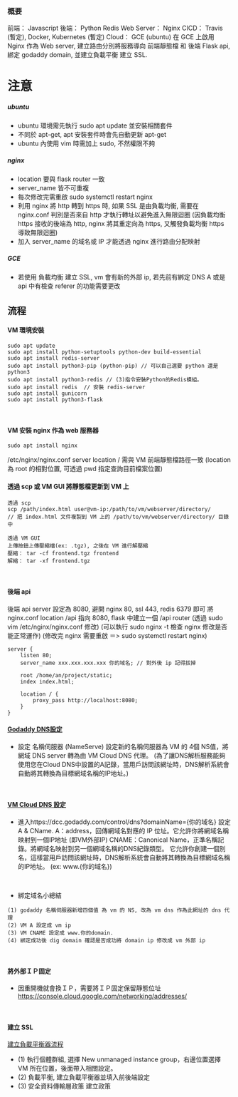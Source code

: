 
### 概要
前端： Javascript
後端： Python Redis
Web Server： Nginx
CICD： Travis (暫定), Docker, Kubernetes (暫定)
Cloud： GCE (ubuntu)
<font color=#E10000></font>
在 GCE 上啟用 Nginx 作為 Web server,
建立路由分別將服務導向 前端靜態檔 和 後端 Flask api,
綁定 godaddy domain, 並建立負載平衡 建立 SSL.

# 注意
##### ubuntu
- ubuntu 環境需先執行 sudo apt update 並安裝相關套件
- 不同於 apt-get, apt 安裝套件時會先自動更新 apt-get
- ubuntu 內使用 vim 時需加上 sudo, 不然權限不夠

##### nginx
- location 要與 flask router 一致
- server_name 皆不可重複
- 每次修改完需重啟 sudo systemctl restart nginx
- 利用 nginx 將 http 轉到 https 時, 如果 SSL 是由負載均衡, 需要在 nginx.conf 判別是否來自 http 才執行轉址以避免進入無限迴圈
  (因負載均衡 https 接收的後端為 http, nginx 將其重定向為 https, 又觸發負載均衡 https 導致無限迴圈)
- 加入 server_name 的域名或 IP 才能透過 nginx 進行路由分配映射

##### GCE 
- 若使用 負載均衡 建立 SSL, vm 會有新的外部 ip, 若先前有綁定 DNS A 或是 api 中有檢查 referer 的功能需要更改


## 流程
#### VM 環境安裝
```
sudo apt update
sudo apt install python-setuptools python-dev build-essential
sudo apt install redis-server
sudo apt install python3-pip (python-pip) // 可以自己選要 python 還是 python3
sudo apt install python3-redis // (3)指令安裝Python的Redis模組。
sudo apt install redis  // 安裝 redis-server
sudo apt install gunicorn
sudo apt install python3-flask 
```
<br>

#### VM 安裝 nginx 作為 web 服務器
```
sudo apt install nginx
```
/etc/nginx/nginx.conf server location / 需與 VM 前端靜態檔路徑一致
(location 為 root 的相對位置, 可透過 pwd 指定查詢目前檔案位置)
<br>

#### 透過 scp 或 VM GUI 將靜態檔更新到 VM 上
```
透過 scp
scp /path/index.html user@vm-ip:/path/to/vm/webserver/directory/
// 把 index.html 文件複製到 VM 上的 /path/to/vm/webserver/directory/ 目錄中

透過 VM GUI
上傳按鈕上傳壓縮檔(ex: .tgz), 之後在 VM 進行解壓縮
壓縮： tar -cf frontend.tgz frontend
解縮： tar -xf frontend.tgz
```
<br>

#### 後端 api
後端 api server 設定為 8080, 避開 nginx 80, ssl 443, redis 6379 即可
將 nginx.conf location /api 指向 8080, flask 中建立一個 /api router
(透過 sudo vim /etc/nginx/nginx.conf 修改)
(可以執行 sudo nginx -t 檢查 nginx 修改是否能正常運作)
(修改完 nginx 需要重啟 ＝> sudo systemctl restart nginx)

```
server {
    listen 80;
    server_name xxx.xxx.xxx.xxx 你的域名; // 對外後 ip 記得拔掉

    root /home/an/project/static;
    index index.html;

    location / {
        proxy_pass http://localhost:8080;
    }
}
```

#### [Godaddy DNS設定](https://dcc.godaddy.com/control/dns?domainName={你的域名})
- 設定 名稱伺服器 (NameServe)
    設定新的名稱伺服器為 VM 的 4個 NS值，將網域 DNS server 轉為由 VM Cloud DNS 代理。
    (為了讓DNS解析服務能夠使用您在Cloud DNS中設置的A記錄，當用戶訪問該網址時，DNS解析系統會自動將其轉換為目標網域名稱的IP地址。)
<br>

#### [VM Cloud DNS 設定](https://console.cloud.google.com/net-services/dns/)
- 進入https://dcc.godaddy.com/control/dns?domainName={你的域名} 設定 A & CName.
    A：address，回傳網域名對應的 IP 位址。它允許你將網域名稱映射到一個IP地址 (即VM外部IP)
    CNAME：Canonical Name，正準名稱記錄。將網域名映射到另一個網域名稱的DNS紀錄類型。
    它允許你創建一個別名，這樣當用戶訪問該網址時，DNS解析系統會自動將其轉換為目標網域名稱的IP地址。
    (ex: www.{你的域名})
<br>

- 綁定域名小總結
```
(1) godaddy 名稱伺服器新增四個值 為 vm 的 NS, 改為 vm dns 作為此網址的 dns 代理
(2) VM A 設定成 vm ip
(3) VM CNAME 設定成 www.你的domain.
(4) 綁定成功後 dig domain 確認是否成功將 domain ip 修改成 vm 外部 ip
```
<br>


#### 將外部ＩＰ固定
- 因重開機就會換ＩＰ，需要將ＩＰ固定保留靜態位址
    https://console.cloud.google.com/networking/addresses/
<br>

#### 建立 SSL
[建立負載平衡器流程](https://medium.com/%E5%B7%A5%E7%A8%8B%E9%9A%A8%E5%AF%AB%E7%AD%86%E8%A8%98/gcp-vm-%E8%A8%AD%E5%AE%9A-https-%E5%8F%8A-ssl-41c2406afad4)

- (1) 執行個體群組, 選擇 New unmanaged instance group，右邊位置選擇 VM 所在位置，後面帶入相關設定。
- (2) 負載平衡, 建立負載平衡器並填入前後端設定
- (3) 安全資料傳輸層政策 建立政策


